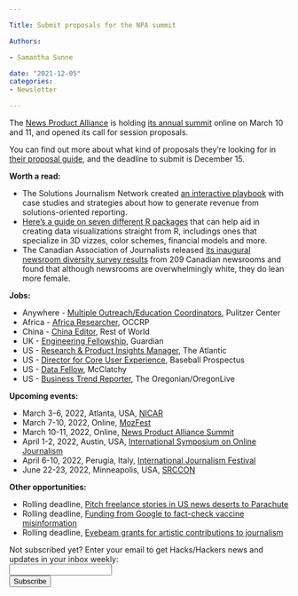 ```yaml
---

Title: Submit proposals for the NPA summit

Authors: 

- Samantha Sunne

date: "2021-12-05" 
categories: 
- Newsletter 

---
```


The [News Product Alliance](https://newsproduct.org/) is holding [its annual summit](https://newsproduct.org/summit) online on March 10 and 11, and opened its call for session proposals.

You can find out more about what kind of proposals they’re looking for in [their proposal guide](https://newsproduct.org/summit/proposal-guide), and the deadline to submit is December 15. 

**Worth a read:**



* The Solutions Journalism Network created [an interactive playbook](https://learninglab.solutionsjournalism.org/en/courses/revenue-playbook) with case studies and strategies about how to generate revenue from solutions-oriented reporting. 
* [Here’s a guide on seven different R packages](https://towardsdatascience.com/the-7-r-packages-you-should-be-using-for-data-visualisation-e29010cefe51) that can help aid in creating data visualizations straight from R, includings ones that specialize in 3D vizzes, color schemes, financial models and more. 
* The Canadian Association of Journalists released [its inaugural newsroom diversity survey results](https://www.niemanlab.org/2021/12/overwhelmingly-white-but-leaning-female-see-the-results-of-the-canadian-association-of-journalists-inaugural-diversity-survey/) from 209 Canadian newsrooms and found that although newsrooms are overwhelmingly white, they do lean more female.

**Jobs:**



* Anywhere - [Multiple Outreach/Education Coordinators](https://pulitzercenter.org/about/employment-opportunities), Pulitzer Center
* Africa - [Africa Researcher](https://www.occrp.org/en/occrp-jobs/africa-researcher), OCCRP
* China - [China Editor](https://talkingbiznews.com/biz-news-help-wanted/rest-of-world-seeks-a-china-editor-2/), Rest of World
* UK - [Engineering Fellowship](https://www.theguardian.com/info/2021/nov/26/guardian-software-engineering-fellowship-2022-apply-now), Guardian
* US - [Research & Product Insights Manager](https://atlanticmedia.wd1.myworkdayjobs.com/en-US/Careers/job/New-York/Manager--Research---Product-Insights_R345), The Atlantic
* US - [Director for Core User Experience](https://www.baseballprospectus.com/jobs/), Baseball Prospectus
* US - [Data Fellow](https://jobs.jobvite.com/mcclatchy/job/otJDhfwQ), McClatchy
* US - [Business Trend Reporter](https://recruiting.adp.com/srccar/public/nghome.guid?c=2171807&d=AdvanceLocalExternalCareerSite&prc=RMPOD4&r=5000794067606#/), The Oregonian/OregonLive

**Upcoming events:**



* March 3-6, 2022, Atlanta, USA, [NICAR](https://www.ire.org/submit-your-ideas-for-nicar22-and-sign-up-for-conference-emails/)
* March 7-10, 2022, Online, [MozFest](mozillafestival.org/en/)
* March 10-11, 2022, Online, [News Product Alliance Summit](https://newsproduct.org/summit)
* April 1-2, 2022, Austin, USA, [International Symposium on Online Journalism](https://isoj.org/)
* April 6-10, 2022, Perugia, Italy, [International Journalism Festival](https://www.journalismfestival.com/)
* June 22-23, 2022, Minneapolis, USA, [SRCCON](https://srccon.org)

**Other opportunities:**



* Rolling deadline, [Pitch freelance stories in US news deserts to Parachute](https://parachutemagazine.com/)
* Rolling deadline, [Funding from Google to fact-check vaccine misinformation](https://blog.google/outreach-initiatives/google-news-initiative/open-fund-projects-debunking-vaccine-misinformation/)
* Rolling deadline, [Eyebeam grants for artistic contributions to journalism](https://www.eyebeam.org/eyebeam-center-for-the-future-of-journalism/)

<div id="mc_embed_signup"><form id="mc-embedded-subscribe-form" class="validate" action="//hackshackers.us1.list-manage.com/subscribe/post?u=c56f2e53d5ed6ef87f8aaa75c&amp;id=fb2bc6f10b" method="post" name="mc-embedded-subscribe-form" novalidate="" target="_blank">

<div id="mc_embed_signup_scroll">

<div class="mc-field-group"><label for="mce-EMAIL">Not subscribed yet? Enter your email to get Hacks/Hackers news and updates in your inbox weekly:  </label></div>

<div class="mc-field-group"><input id="mce-EMAIL" class="required email" name="EMAIL" type="email" value="" /></div>

<!-- real people should not fill this in and expect good things - do not remove this or risk form bot signups-->

<div style="position: absolute; left: -5000px;"><input tabindex="-1" name="b_c56f2e53d5ed6ef87f8aaa75c_fb2bc6f10b" type="text" value="" /></div>

<div class="clear"><input id="mc-embedded-subscribe" class="button" name="subscribe" type="submit" value="Subscribe" /></div>

</div>

</form></div>

<!--End mc_embed_signup-->

<meta name="twitter:card" content="summary">

<meta name="twitter:image:src" content="https://hackshackers.com/content-images/about/hackshackers_logomark.png">
